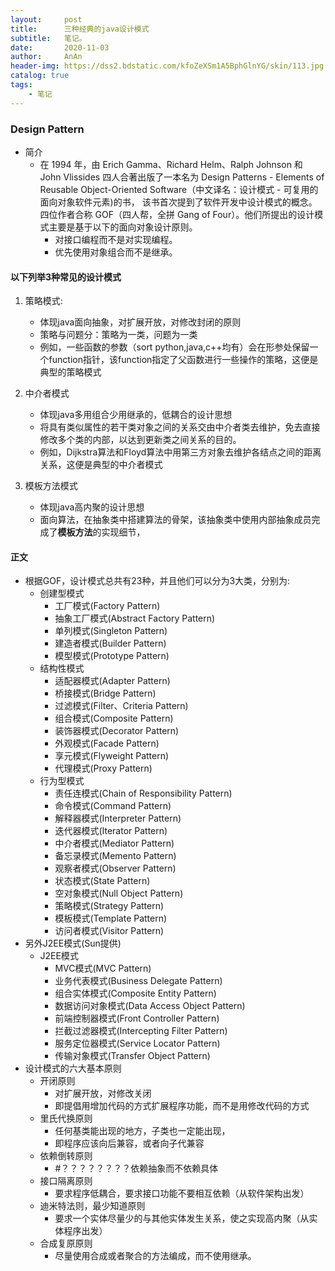 ```yaml
---
layout:     post
title:      三种经典的java设计模式
subtitle:   笔记。
date:       2020-11-03
author:     AnAn
header-img: https://dss2.bdstatic.com/kfoZeXSm1A5BphGlnYG/skin/113.jpg
catalog: true
tags:
    - 笔记
---
```

### Design Pattern
- 简介
    - 在 1994 年，由 Erich Gamma、Richard Helm、Ralph Johnson 和 John Vlissides 四人合著出版了一本名为
    Design Patterns - Elements of Reusable Object-Oriented Software（中文译名：设计模式 - 可复用的面向对象软件元素)的书，
    该书首次提到了软件开发中设计模式的概念。
    四位作者合称 GOF（四人帮，全拼 Gang of Four）。他们所提出的设计模式主要是基于以下的面向对象设计原则。
      - 对接口编程而不是对实现编程。
      - 优先使用对象组合而不是继承。
#### 以下列举3种常见的设计模式
1. 策略模式:

    - 体现java面向抽象，对扩展开放，对修改封闭的原则
    - 策略与问题分：策略为一类，问题为一类
    - 例如，一些函数的参数（sort python,java,c++均有）会在形参处保留一个function指针，该function指定了父函数进行一些操作的策略，这便是典型的策略模式

2. 中介者模式

    - 体现java多用组合少用继承的，低耦合的设计思想
    - 将具有类似属性的若干类对象之间的关系交由中介者类去维护，免去直接修改多个类的内部，以达到更新类之间关系的目的。
   - 例如，Dijkstra算法和Floyd算法中用第三方对象去维护各结点之间的距离关系，这便是典型的中介者模式

3. 模板方法模式

    - 体现java高内聚的设计思想
    - 面向算法，在抽象类中搭建算法的骨架，该抽象类中使用内部抽象成员完成了**模板方法**的实现细节，
#### 正文
- 根据GOF，设计模式总共有23种，并且他们可以分为3大类，分别为:
  - 创建型模式
    - 工厂模式(Factory Pattern)
    - 抽象工厂模式(Abstract Factory Pattern)
    - 单列模式(Singleton Pattern)
    - 建造者模式(Builder Pattern)
    - 模型模式(Prototype Pattern)
  - 结构性模式
    - 适配器模式(Adapter Pattern)
    - 桥接模式(Bridge Pattern)
    - 过滤模式(Filter、Criteria Pattern)
    - 组合模式(Composite Pattern)
    - 装饰器模式(Decorator Pattern)
    - 外观模式(Facade Pattern)
    - 享元模式(Flyweight Pattern)
    - 代理模式(Proxy Pattern)
  - 行为型模式
    - 责任连模式(Chain of Responsibility Pattern)
    - 命令模式(Command Pattern)
    - 解释器模式(Interpreter Pattern)
    - 迭代器模式(Iterator Pattern)
    - 中介者模式(Mediator Pattern)
    - 备忘录模式(Memento Pattern)
    - 观察者模式(Observer Pattern)
    - 状态模式(State Pattern)
    - 空对象模式(Null Object Pattern)
    - 策略模式(Strategy Pattern)
    - 模板模式(Template Pattern)
    - 访问者模式(Visitor Pattern)
- 另外J2EE模式(Sun提供)
  - J2EE模式
    - MVC模式(MVC Pattern)
    - 业务代表模式(Business Delegate Pattern)
    - 组合实体模式(Composite Entity Pattern)
    - 数据访问对象模式(Data Access Object Pattern)
    - 前端控制器模式(Front Controller Pattern)
    - 拦截过滤器模式(Intercepting Filter Pattern)
    - 服务定位器模式(Service Locator Pattern)
    - 传输对象模式(Transfer Object Pattern)
- 设计模式的六大基本原则
  - 开闭原则
    - 对扩展开放，对修改关闭
    - 即提倡用增加代码的方式扩展程序功能，而不是用修改代码的方式
  - 里氏代换原则
    - 任何基类能出现的地方，子类也一定能出现，
    - 即程序应该向后兼容，或者向子代兼容
  - 依赖倒转原则
    - #？？？？？？？？依赖抽象而不依赖具体
  - 接口隔离原则
    - 要求程序低耦合，要求接口功能不要相互依赖（从软件架构出发）
  - 迪米特法则，最少知道原则
    - 要求一个实体尽量少的与其他实体发生关系，使之实现高内聚（从实体程序出发）
  - 合成复原原则
    - 尽量使用合成或者聚合的方法编成，而不使用继承。
